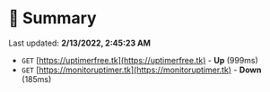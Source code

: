 # 📖 Summary
Last updated: **2/13/2022, 2:45:23 AM**

- `GET` [https://uptimerfree.tk](https://uptimerfree.tk) - **Up** (999ms)
- `GET` [https://monitoruptimer.tk](https://monitoruptimer.tk) - **Down** (185ms)
